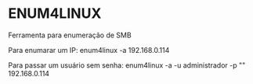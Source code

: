 # ENUM4LINUX

Ferramenta para enumeração de SMB

Para enumarar um IP:
enum4linux -a 192.168.0.114

Para passar um usuário sem senha:
enum4linux -a -u administrador -p "" 192.168.0.114
